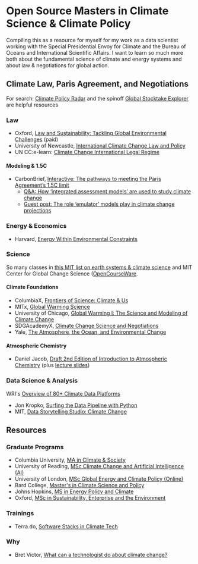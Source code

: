 # Open Source Masters in Climate Science & Climate Policy 

Compiling this as a resource for myself for my work as a data scientist working with the Special Presidential Envoy for Climate and the Bureau of Oceans and International Scientific Affairs. I want to learn so much more both about the fundamental science of climate and energy systems and about law & negotiations for global action. 

## Climate Law, Paris Agreement, and Negotiations

For search: [Climate Policy Radar](https://app.climatepolicyradar.org/) and the spinoff [Global Stocktake Explorer](https://gst1.org/) are helpful resources 

### Law 
- Oxford, [Law and Sustainability: Tackling Global Environmental Challenges](https://onlinecourses.smithschool.ox.ac.uk/courses/law-and-sustainability/?utm_source=google&utm_medium=cpc&utm_campaign=OXU-GG-SN-NB-C-SUS-NDC-SUST-PR-10232023-C02-MMT-NSP-NSP-NSP&gclsrc=ds) (paid)
- University of Newcastle, [International Climate Change Law and Policy](https://www.newcastle.edu.au/study/online-learning/international-climate-change-law-and-policy#)
- UN CC:e-learn: [Climate Change International Legal Regime](https://unccelearn.org/course/view.php?id=68&page=overview)

#### Modeling & 1.5C 
- CarbonBrief, [Interactive: The pathways to meeting the Paris Agreement’s 1.5C limit](https://interactive.carbonbrief.org/one-point-five-pathways/index.html)
  - [Q&A: How ‘integrated assessment models’ are used to study climate change](https://www.carbonbrief.org/qa-how-integrated-assessment-models-are-used-to-study-climate-change/)
  - [Guest post: The role ‘emulator’ models play in climate change projections](https://www.carbonbrief.org/guest-post-the-role-emulator-models-play-in-climate-change-projections/)

### Energy & Economics
- Harvard, [Energy Within Environmental Constraints](https://pll.harvard.edu/course/energy-within-environmental-constraints)

### Science 

So many classes in [this MIT list on earth systems & climate science](https://ocw.mit.edu/course-lists/environment-earth-systems-and-climate-science-5/) and MIT Center for Global Change Science ([OpenCourseWare](https://cgcs.mit.edu/education-outreach/mit-opencourseware).


#### Climate Foundations 
- ColumbiaX, [Frontiers of Science: Climate & Us](https://www.edx.org/learn/climate-change/columbia-university-frontiers-of-science-climate-us)
- MITx, [Global Warming Science](https://www.edx.org/learn/global-warming/massachusetts-institute-of-technology-global-warming-science)
- University of Chicago, [Global Warming I: The Science and Modeling of Climate Change](https://www.coursera.org/learn/global-warming)
- SDGAcademyX, [Climate Change Science and Negotiations](https://www.edx.org/learn/climate-change/sdg-academy-climate-change-science-and-negotiations)
- Yale, [The Atmosphere, the Ocean, and Environmental Change](https://www.coursearena.io/course/the-atmosphere-the-ocean-and-environmental-change-by-yale-university)

#### Atmospheric Chemistry 
- Daniel Jacob, [Draft 2nd Edition of Introduction to Atmospheric Chemistry](https://acmg.seas.harvard.edu/education/2nd-edition) (plus [lecture slides](https://acmg.seas.harvard.edu/education#slides))


### Data Science & Analysis 

WRI's [Overview of 80+ Climate Data Platforms](https://www.wri.org/data/overview-80-climate-data-platforms)

- Jon Kropko, [Surfing the Data Pipeline with Python](https://jkropko.github.io/surfing-the-data-pipeline/intro.html)
- MIT, [Data Storytelling Studio: Climate Change](https://ocw.mit.edu/courses/cms-631-data-storytelling-studio-climate-change-spring-2017/)


## Resources 

### Graduate Programs
- Columbia University, [MA in Climate & Society](https://climatesociety.ei.columbia.edu/)
- University of Reading, [MSc Climate Change and Artificial Intelligence (AI)](https://www.reading.ac.uk/ready-to-study/study/subject-area/meteorology-and-climate-pg/msc-climate-change-and-artificial-intelligence)
- University of London, [MSc Global Energy and Climate Policy (Online)](https://www.soas.ac.uk/study/find-course/msc-global-energy-and-climate-policy-online)
- Bard College, [Master's in Climate Science and Policy](https://gps.bard.edu/academics/ms-in-climate-science-and-policy)
- Johns Hopkins, [MS in Energy Policy and Climate](https://advanced.jhu.edu/academics/graduate/ms-energy-policy-climate/)
- Oxford, [MSc in Sustainability, Enterprise and the Environment](https://www.ox.ac.uk/admissions/graduate/courses/msc-sustainability-enterprise-environment)


### Trainings
- Terra.do, [Software Stacks in Climate Tech](https://www.terra.do/climate-education/cohort-courses/software-stacks-in-climate-tech/?utm_source=drip&utm_medium=email&utm_campaign=Marketing+Email+-+Nov+29th&utm_source=drip&utm_medium=email&utm_campaign=Climate+Switch+-+Dec+7th)

### Why
- Bret Victor, [What can a technologist do about climate change?](http://worrydream.com/ClimateChange/)
